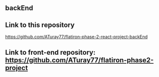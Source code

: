## backEnd
## Link to this repository
https://github.com/ATuray77/flatiron-phase-2-react-project-backEnd
## Link to front-end repository: https://github.com/ATuray77/flatiron-phase2-project
